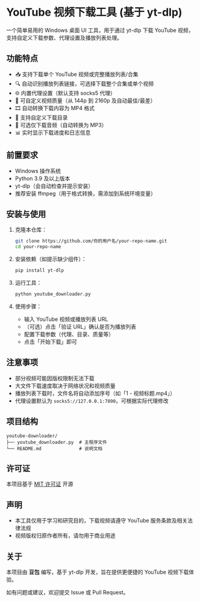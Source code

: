# YouTube 视频下载工具 (基于 yt-dlp)

一个简单易用的 Windows 桌面 UI 工具，用于通过 yt-dlp 下载 YouTube 视频，支持自定义下载参数、代理设置及播放列表处理。

## 功能特点

- 📥 支持下载单个 YouTube 视频或完整播放列表/合集
- 🔍 自动识别播放列表链接，可选择下载整个合集或单个视频
- 🌐 内置代理设置（默认支持 socks5 代理）
- 🎨 可自定义视频质量（从 144p 到 2160p 及自动最佳/最差）
- 🎞️ 自动转换下载内容为 MP4 格式
- 📂 支持自定义下载目录
- 🎵 可选仅下载音频（自动转换为 MP3）
- 📊 实时显示下载进度和日志信息


## 前置要求

- Windows 操作系统
- Python 3.9 及以上版本
- yt-dlp（会自动检查并提示安装）
- 推荐安装 ffmpeg（用于格式转换，需添加到系统环境变量）

## 安装与使用

1. 克隆本仓库：
   ```bash
   git clone https://github.com/你的用户名/your-repo-name.git
   cd your-repo-name
   ```

2. 安装依赖（如提示缺少组件）：
   ```bash
   pip install yt-dlp
   ```

3. 运行工具：
   ```bash
   python youtube_downloader.py
   ```

4. 使用步骤：
   - 输入 YouTube 视频或播放列表 URL
   - （可选）点击「验证 URL」确认是否为播放列表
   - 配置下载参数（代理、目录、质量等）
   - 点击「开始下载」即可

## 注意事项

- 部分视频可能因版权限制无法下载
- 大文件下载速度取决于网络状况和视频质量
- 播放列表下载时，文件名将自动添加序号（如「1 - 视频标题.mp4」）
- 代理设置默认为 `socks5://127.0.0.1:7890`，可根据实际代理修改

## 项目结构

```
youtube-downloader/
├── youtube_downloader.py  # 主程序文件
└── README.md              # 说明文档
```

## 许可证

本项目基于 [MIT 许可证](LICENSE) 开源

## 声明

- 本工具仅用于学习和研究目的，下载视频请遵守 YouTube 服务条款及相关法律法规
- 视频版权归原作者所有，请勿用于商业用途

## 关于

本项目由 **豆包** 编写，基于 yt-dlp 开发，旨在提供更便捷的 YouTube 视频下载体验。

如有问题或建议，欢迎提交 Issue 或 Pull Request。